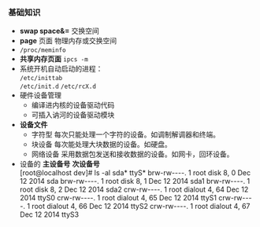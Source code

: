 ### 基础知识
* **swap space&=** 交换空间
* **page** 页面 	物理内存或交换空间
* `/proc/meminfo`
* **共享内存页面**	`ipcs -m`
* 系统开机自动启动的进程：  
`/etc/inittab`  
`/etc/init.d`	`/etc/rcX.d`  
* 硬件设备管理
  - 编译进内核的设备驱动代码
  - 可插入讷河的设备驱动模块
* **设备文件**
  - 字符型 每次只能处理一个字符的设备。如调制解调器和终端。
  - 块设备 每次能处理大块数据的设备。如硬盘。
  - 网络设备	采用数据包发送和接收数据的设备。如网卡，回环设备。
* 设备的 **主设备号** **次设备号**	  
		[root@localhost dev]# ls -al sda* ttyS*
		brw-rw----. 1 root disk    8,  0 Dec 12  2014 sda
		brw-rw----. 1 root disk    8,  1 Dec 12  2014 sda1
		brw-rw----. 1 root disk    8,  2 Dec 12  2014 sda2
		crw-rw----. 1 root dialout 4, 64 Dec 12  2014 ttyS0
		crw-rw----. 1 root dialout 4, 65 Dec 12  2014 ttyS1
		crw-rw----. 1 root dialout 4, 66 Dec 12  2014 ttyS2
		crw-rw----. 1 root dialout 4, 67 Dec 12  2014 ttyS3
